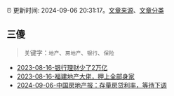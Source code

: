 :alarm_clock: 更新时间: 2024-09-06 20:31:17。[文章来源](/README.md)、[文章分类](/TAGS.md)

## 三傻


> 关键字：`地产`、`房地产`、`银行`、`保险`



- [2023-08-16-银行理财少了2万亿](https://www.aicaijing.com.cn/article/18565) 
- [2023-08-16-福建地产大佬，押上全部身家](https://www.aicaijing.com.cn/article/18567) 
- [2024-09-06-中国房地产报：存量房贷利率，等待下调](https://www.cls.cn/detail/1791007) 
